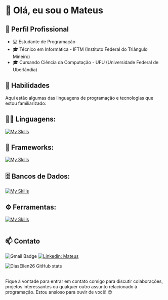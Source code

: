 # 👋 Olá, eu sou o Mateus

## 💼 Perfil Profissional

- 💻 Estudante de Programação
- 🎓 Técnico em Informática - IFTM (Instituto Federal do Triângulo Mineiro)
- 🎓 Cursando Ciência da Computação - UFU (Universidade Federal de Uberlândia)

## 🚀 Habilidades

Aqui estão algumas das linguagens de programação e tecnologias que estou familiarizado:

## 👨‍💻 Linguagens: 
[![My Skills](https://skillicons.dev/icons?i=python,javascript,c,php,typescript)](https://skillicons.dev)

## 🧰 Frameworks: 
[![My Skills](https://skillicons.dev/icons?i=react,nodejs,bootstrap)](https://skillicons.dev)

## 🗄️ Bancos de Dados: 
[![My Skills](https://skillicons.dev/icons?i=mysql,postgres)](https://skillicons.dev)
## ⚙️ Ferramentas:
[![My Skills](https://skillicons.dev/icons?i=git,github,vscode,figma)](https://skillicons.dev)<br><br>

## 📫 Contato

![Gmail Badge](https://img.shields.io/badge/-Email-006bed?style=flat-square&logo=Gmail&logoColor=white&link=mailto:mateuscostagomes000@gmail.com)
[![Linkedin: Mateus](https://img.shields.io/badge/-ellendias-blue?style=flat-square&logo=Linkedin&logoColor=white&link=https://www.linkedin.com/in/mateusgomesc/)](https://www.linkedin.com/in/mateusgomesc/)

![DiasEllen26 GitHub stats](https://github-readme-stats.vercel.app/api?username=MateusGomesc&show_icons=true&theme=dark) <br><br>

Fique à vontade para entrar em contato comigo para discutir colaborações, projetos interessantes ou qualquer outro assunto relacionado à programação. Estou ansioso para ouvir de você! 😊
